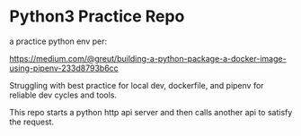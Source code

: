 Python3 Practice Repo
==========

a practice python env per:

https://medium.com/@greut/building-a-python-package-a-docker-image-using-pipenv-233d8793b6cc

Struggling with best practice for local dev, dockerfile, and pipenv for reliable dev cycles and tools.


This repo starts a python http api server and then calls another api to satisfy the request.
